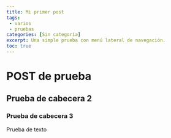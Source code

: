 ```yaml
---
title: Mi primer post
tags:
 - varios
 - pruebas
categories: [Sin categoría]
excerpt: Una simple prueba con menú lateral de navegación.
toc: true
---
```


# **POST de prueba**

## Prueba de cabecera 2

### Prueba de cabecera 3

Prueba de texto